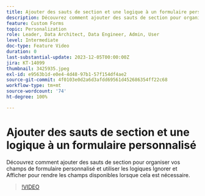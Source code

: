 ```yaml
---
title: Ajouter des sauts de section et une logique à un formulaire personnalisé
description: Découvrez comment ajouter des sauts de section pour organiser vos champs de formulaire personnalisé et utiliser les logiques Ignorer et Afficher pour rendre les champs disponibles lorsque cela est nécessaire.
feature: Custom Forms
topic: Personalization
role: Leader, Data Architect, Data Engineer, Admin, User
level: Intermediate
doc-type: Feature Video
duration: 0
last-substantial-update: 2023-12-05T00:00:00Z
jira: KT-14099
thumbnail: 3425935.jpeg
exl-id: e9563b1d-e0e4-4d48-97b1-57f154df4ae2
source-git-commit: 4f0103e0d2a6d3afdd69561d452686354ff22c68
workflow-type: tm+mt
source-wordcount: '74'
ht-degree: 100%

---
```


# Ajouter des sauts de section et une logique à un formulaire personnalisé

Découvrez comment ajouter des sauts de section pour organiser vos champs de formulaire personnalisé et utiliser les logiques Ignorer et Afficher pour rendre les champs disponibles lorsque cela est nécessaire.

>[!VIDEO](https://video.tv.adobe.com/v/3425935/?quality=12&learn=on)
